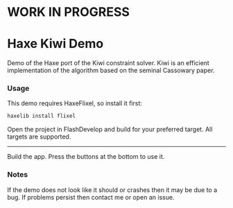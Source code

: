 # WORK IN PROGRESS

# Haxe Kiwi Demo

Demo of the Haxe port of the Kiwi constraint solver. Kiwi is an efficient implementation of the algorithm based on the seminal Cassowary paper.

### Usage ###

This demo requires HaxeFlixel, so install it first:
```bash
haxelib install flixel
```
Open the project in FlashDevelop and build for your preferred target. All targets are supported.

------

Build the app. Press the buttons at the bottom to use it.

### Notes ###
If the demo does not look like it should or crashes then it may be due to a bug. If problems persist then contact me or open an issue.